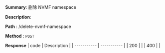 **Summary**: 删除 NVMF namespace

**Description**:

**Path** : /delete-nvmf-namespace

**Method** : `POST`

**Response**
| code      | Description |
| ----------- | ----------- |
|  200   |       |
|  400   |       |


